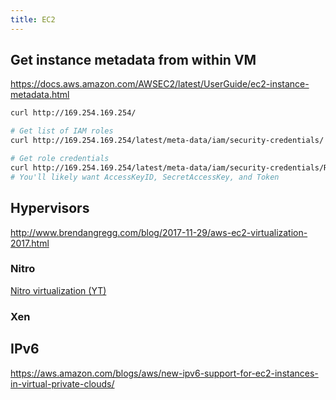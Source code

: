 ```yaml
---
title: EC2
---
```


Get instance metadata from within VM
------------------------------------
<https://docs.aws.amazon.com/AWSEC2/latest/UserGuide/ec2-instance-metadata.html>

```bash
curl http://169.254.169.254/

# Get list of IAM roles
curl http://169.254.169.254/latest/meta-data/iam/security-credentials/

# Get role credentials
curl http://169.254.169.254/latest/meta-data/iam/security-credentials/ROLE_NAME
# You'll likely want AccessKeyID, SecretAccessKey, and Token
```

Hypervisors
-----------
<http://www.brendangregg.com/blog/2017-11-29/aws-ec2-virtualization-2017.html>

### Nitro
[Nitro virtualization (YT)](https://www.youtube.com/watch?v=LabltEXk0VQ)

### Xen

IPv6
----
<https://aws.amazon.com/blogs/aws/new-ipv6-support-for-ec2-instances-in-virtual-private-clouds/>

